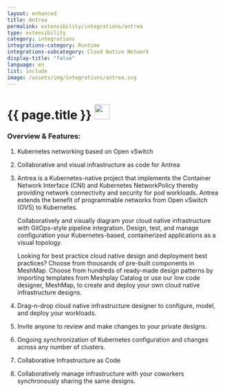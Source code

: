 ```yaml
---
layout: enhanced
title: Antrea
permalink: extensibility/integrations/antrea
type: extensibility
category: integrations
integrations-category: Runtime
integrations-subcategory: Cloud Native Network
display-title: "false"
language: en
list: include
image: /assets/img/integrations/antrea.svg
---
```


<h1>{{ page.title }} <img src="{{ page.image }}" style="width: 35px; height: 35px;" /></h1>


<!-- This needs replaced with the Category property, not the sub-category.
 #### About: Kubernetes networking based on Open vSwitch -->

### Overview & Features:

1. Kubernetes networking based on Open vSwitch

2. Collaborative and visual infrastructure as code for Antrea

4. Antrea is a Kubernetes-native project that implements the Container Network Interface (CNI) and Kubernetes NetworkPolicy thereby providing network connectivity and security for pod workloads. Antrea extends the benefit of programmable networks from Open vSwitch (OVS) to Kubernetes.

    Collaboratively and visually diagram your cloud native infrastructure with GitOps-style pipeline integration. Design, test, and manage configuration your Kubernetes-based, containerized applications as a visual topology.



    Looking for best practice cloud native design and deployment best practices? Choose from thousands of pre-built components in MeshMap. Choose from hundreds of ready-made design patterns by importing templates from Meshplay Catalog or use our low code designer, MeshMap, to create and deploy your own cloud native infrastructure designs.



5. Drag-n-drop cloud native infrastructure designer to configure, model, and deploy your workloads.

6. Invite anyone to review and make changes to your private designs.

7. Ongoing synchronization of Kubernetes configuration and changes across any number of clusters.

8. Collaborative Infrastructure as Code

9. Collaboratively manage infrastructure with your coworkers synchronously sharing the same designs.

